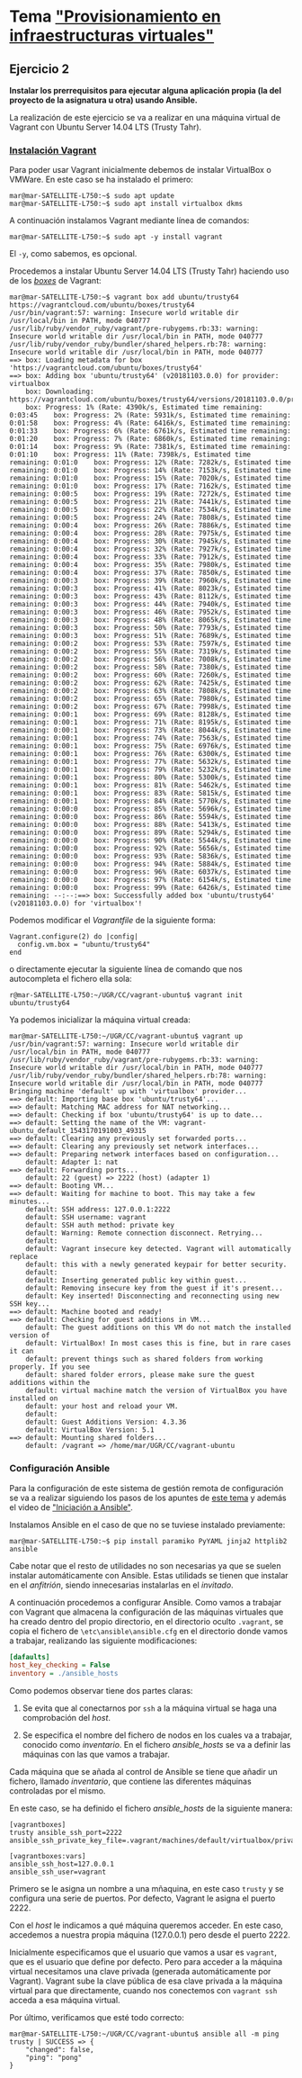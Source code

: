 # Tema ["Provisionamiento en infraestructuras virtuales"](https://jj.github.io/CC/documentos/temas/Provision)


## Ejercicio 2

**Instalar los prerrequisitos para ejecutar alguna aplicación propia (la del proyecto de la asignatura u otra) usando Ansible.**

La realización de este ejercicio se va a realizar en una máquina virtual de Vagrant con Ubuntu Server 14.04 LTS (Trusty Tahr).

### [Instalación Vagrant](https://fortinux.gitbooks.io/humble_tips/content/capitulo_1_usando_aplicaciones_en_linux/tutorial_instalar_vagrant_para_usar_ambientes_virtuales_en_gnulinux.html)

Para poder usar Vagrant inicialmente debemos de instalar VirtualBox o VMWare. En este caso se ha instalado el primero:
```console
mar@mar-SATELLITE-L750:~$ sudo apt update
mar@mar-SATELLITE-L750:~$ sudo apt install virtualbox dkms
```

A continuación instalamos Vagrant mediante línea de comandos:
```console
mar@mar-SATELLITE-L750:~$ sudo apt -y install vagrant
```

El `-y`, como sabemos, es opcional.


Procedemos a instalar  Ubuntu Server 14.04 LTS (Trusty Tahr) haciendo uso de los [_boxes_](https://www.vagrantup.com/docs/boxes.html) de Vagrant: 

```console
mar@mar-SATELLITE-L750:~$ vagrant box add ubuntu/trusty64 https://vagrantcloud.com/ubuntu/boxes/trusty64
/usr/bin/vagrant:57: warning: Insecure world writable dir /usr/local/bin in PATH, mode 040777
/usr/lib/ruby/vendor_ruby/vagrant/pre-rubygems.rb:33: warning: Insecure world writable dir /usr/local/bin in PATH, mode 040777
/usr/lib/ruby/vendor_ruby/bundler/shared_helpers.rb:78: warning: Insecure world writable dir /usr/local/bin in PATH, mode 040777
==> box: Loading metadata for box 'https://vagrantcloud.com/ubuntu/boxes/trusty64'
==> box: Adding box 'ubuntu/trusty64' (v20181103.0.0) for provider: virtualbox
    box: Downloading: https://vagrantcloud.com/ubuntu/boxes/trusty64/versions/20181103.0.0/providers/virtualbox.box
    box: Progress: 1% (Rate: 4390k/s, Estimated time remaining: 0:03:45    box: Progress: 2% (Rate: 5931k/s, Estimated time remaining: 0:01:58    box: Progress: 4% (Rate: 6416k/s, Estimated time remaining: 0:01:33    box: Progress: 6% (Rate: 6761k/s, Estimated time remaining: 0:01:20    box: Progress: 7% (Rate: 6860k/s, Estimated time remaining: 0:01:14    box: Progress: 9% (Rate: 7381k/s, Estimated time remaining: 0:01:10    box: Progress: 11% (Rate: 7398k/s, Estimated time remaining: 0:01:0    box: Progress: 12% (Rate: 7282k/s, Estimated time remaining: 0:01:0    box: Progress: 14% (Rate: 7153k/s, Estimated time remaining: 0:01:0    box: Progress: 15% (Rate: 7020k/s, Estimated time remaining: 0:01:0    box: Progress: 17% (Rate: 7162k/s, Estimated time remaining: 0:00:5    box: Progress: 19% (Rate: 7272k/s, Estimated time remaining: 0:00:5    box: Progress: 21% (Rate: 7441k/s, Estimated time remaining: 0:00:5    box: Progress: 22% (Rate: 7534k/s, Estimated time remaining: 0:00:5    box: Progress: 24% (Rate: 7808k/s, Estimated time remaining: 0:00:4    box: Progress: 26% (Rate: 7886k/s, Estimated time remaining: 0:00:4    box: Progress: 28% (Rate: 7975k/s, Estimated time remaining: 0:00:4    box: Progress: 30% (Rate: 7945k/s, Estimated time remaining: 0:00:4    box: Progress: 32% (Rate: 7927k/s, Estimated time remaining: 0:00:4    box: Progress: 33% (Rate: 7912k/s, Estimated time remaining: 0:00:4    box: Progress: 35% (Rate: 7980k/s, Estimated time remaining: 0:00:4    box: Progress: 37% (Rate: 7850k/s, Estimated time remaining: 0:00:3    box: Progress: 39% (Rate: 7960k/s, Estimated time remaining: 0:00:3    box: Progress: 41% (Rate: 8023k/s, Estimated time remaining: 0:00:3    box: Progress: 43% (Rate: 8112k/s, Estimated time remaining: 0:00:3    box: Progress: 44% (Rate: 7940k/s, Estimated time remaining: 0:00:3    box: Progress: 46% (Rate: 7952k/s, Estimated time remaining: 0:00:3    box: Progress: 48% (Rate: 8065k/s, Estimated time remaining: 0:00:3    box: Progress: 50% (Rate: 7793k/s, Estimated time remaining: 0:00:3    box: Progress: 51% (Rate: 7689k/s, Estimated time remaining: 0:00:2    box: Progress: 53% (Rate: 7597k/s, Estimated time remaining: 0:00:2    box: Progress: 55% (Rate: 7319k/s, Estimated time remaining: 0:00:2    box: Progress: 56% (Rate: 7008k/s, Estimated time remaining: 0:00:2    box: Progress: 58% (Rate: 7380k/s, Estimated time remaining: 0:00:2    box: Progress: 60% (Rate: 7260k/s, Estimated time remaining: 0:00:2    box: Progress: 62% (Rate: 7425k/s, Estimated time remaining: 0:00:2    box: Progress: 63% (Rate: 7808k/s, Estimated time remaining: 0:00:2    box: Progress: 65% (Rate: 7980k/s, Estimated time remaining: 0:00:2    box: Progress: 67% (Rate: 7998k/s, Estimated time remaining: 0:00:1    box: Progress: 69% (Rate: 8128k/s, Estimated time remaining: 0:00:1    box: Progress: 71% (Rate: 8195k/s, Estimated time remaining: 0:00:1    box: Progress: 73% (Rate: 8044k/s, Estimated time remaining: 0:00:1    box: Progress: 74% (Rate: 7563k/s, Estimated time remaining: 0:00:1    box: Progress: 75% (Rate: 6976k/s, Estimated time remaining: 0:00:1    box: Progress: 76% (Rate: 6300k/s, Estimated time remaining: 0:00:1    box: Progress: 77% (Rate: 5632k/s, Estimated time remaining: 0:00:1    box: Progress: 79% (Rate: 5232k/s, Estimated time remaining: 0:00:1    box: Progress: 80% (Rate: 5300k/s, Estimated time remaining: 0:00:1    box: Progress: 81% (Rate: 5462k/s, Estimated time remaining: 0:00:1    box: Progress: 83% (Rate: 5815k/s, Estimated time remaining: 0:00:1    box: Progress: 84% (Rate: 5770k/s, Estimated time remaining: 0:00:0    box: Progress: 85% (Rate: 5696k/s, Estimated time remaining: 0:00:0    box: Progress: 86% (Rate: 5594k/s, Estimated time remaining: 0:00:0    box: Progress: 88% (Rate: 5413k/s, Estimated time remaining: 0:00:0    box: Progress: 89% (Rate: 5294k/s, Estimated time remaining: 0:00:0    box: Progress: 90% (Rate: 5544k/s, Estimated time remaining: 0:00:0    box: Progress: 92% (Rate: 5656k/s, Estimated time remaining: 0:00:0    box: Progress: 93% (Rate: 5836k/s, Estimated time remaining: 0:00:0    box: Progress: 94% (Rate: 5884k/s, Estimated time remaining: 0:00:0    box: Progress: 96% (Rate: 6037k/s, Estimated time remaining: 0:00:0    box: Progress: 97% (Rate: 6154k/s, Estimated time remaining: 0:00:0    box: Progress: 99% (Rate: 6426k/s, Estimated time remaining: --:--:==> box: Successfully added box 'ubuntu/trusty64' (v20181103.0.0) for 'virtualbox'!
```

Podemos modificar el _Vagrantfile_ de la siguiente forma:
```
Vagrant.configure(2) do |config|
  config.vm.box = "ubuntu/trusty64"
end
```
o directamente ejecutar la siguiente línea de comando que nos autocompleta el fichero ella sola:
```console
r@mar-SATELLITE-L750:~/UGR/CC/vagrant-ubuntu$ vagrant init ubuntu/trusty64
```

Ya podemos inicializar la máquina virtual creada:
```console
mar@mar-SATELLITE-L750:~/UGR/CC/vagrant-ubuntu$ vagrant up
/usr/bin/vagrant:57: warning: Insecure world writable dir /usr/local/bin in PATH, mode 040777
/usr/lib/ruby/vendor_ruby/vagrant/pre-rubygems.rb:33: warning: Insecure world writable dir /usr/local/bin in PATH, mode 040777
/usr/lib/ruby/vendor_ruby/bundler/shared_helpers.rb:78: warning: Insecure world writable dir /usr/local/bin in PATH, mode 040777
Bringing machine 'default' up with 'virtualbox' provider...
==> default: Importing base box 'ubuntu/trusty64'...
==> default: Matching MAC address for NAT networking...
==> default: Checking if box 'ubuntu/trusty64' is up to date...
==> default: Setting the name of the VM: vagrant-ubuntu_default_1543170191003_49315
==> default: Clearing any previously set forwarded ports...
==> default: Clearing any previously set network interfaces...
==> default: Preparing network interfaces based on configuration...
    default: Adapter 1: nat
==> default: Forwarding ports...
    default: 22 (guest) => 2222 (host) (adapter 1)
==> default: Booting VM...
==> default: Waiting for machine to boot. This may take a few minutes...
    default: SSH address: 127.0.0.1:2222
    default: SSH username: vagrant
    default: SSH auth method: private key
    default: Warning: Remote connection disconnect. Retrying...
    default: 
    default: Vagrant insecure key detected. Vagrant will automatically replace
    default: this with a newly generated keypair for better security.
    default: 
    default: Inserting generated public key within guest...
    default: Removing insecure key from the guest if it's present...
    default: Key inserted! Disconnecting and reconnecting using new SSH key...
==> default: Machine booted and ready!
==> default: Checking for guest additions in VM...
    default: The guest additions on this VM do not match the installed version of
    default: VirtualBox! In most cases this is fine, but in rare cases it can
    default: prevent things such as shared folders from working properly. If you see
    default: shared folder errors, please make sure the guest additions within the
    default: virtual machine match the version of VirtualBox you have installed on
    default: your host and reload your VM.
    default: 
    default: Guest Additions Version: 4.3.36
    default: VirtualBox Version: 5.1
==> default: Mounting shared folders...
    default: /vagrant => /home/mar/UGR/CC/vagrant-ubuntu
```

### Configuración Ansible

Para la configuración de este sistema de gestión remota de configuración se va a realizar siguiendo los pasos de los apuntes de [este tema](http://jj.github.io/CC/documentos/temas/Provision) y además el video de ["Iniciación a Ansible"](https://www.youtube.com/watch?v=gFd9aj78_SM).

Instalamos Ansible en el caso de que no se tuviese instalado previamente:
```console
mar@mar-SATELLITE-L750:~$ pip install paramiko PyYAML jinja2 httplib2 ansible
```

Cabe notar que el resto de utilidades no son necesarias ya que se suelen instalar automáticamente con Ansible. Estas utilidads se tienen que instalar en el _anfitrión_, siendo innecesarias instalarlas en el _invitado_.

A continuación procedemos a configurar Ansible. Como vamos a trabajar con Vagrant que almacena la configuración de las máquinas virtuales que ha creado dentro del propio directorio, en el directorio oculto `.vagrant`, se copia el fichero de `\etc\ansible\ansible.cfg` en el directorio donde vamos a trabajar, realizando las siguiente modificaciones:
```cfg
[dafaults]
host_key_checking = False
inventory = ./ansible_hosts
```

Como podemos observar tiene dos partes claras:

1. Se evita que al conectarnos por `ssh` a la máquina virtual se haga una comprobación del _host_. 

2. Se especifica el nombre del fichero de nodos en los cuales va a trabajar, conocido como _inventario_. En el fichero *ansible_hosts* se va a definir las máquinas con las que vamos a trabajar.

Cada máquina que se añada al control de Ansible se tiene que añadir un fichero, llamado _inventario_, que contiene las diferentes máquinas controladas por el mismo.


En este caso, se ha definido el fichero *ansible_hosts* de la siguiente manera:
```
[vagrantboxes]
trusty ansible_ssh_port=2222 ansible_ssh_private_key_file=.vagrant/machines/default/virtualbox/private_key

[vagrantboxes:vars]
ansible_ssh_host=127.0.0.1
ansible_ssh_user=vagrant
```

Primero se le asigna un nombre a una mñaquina, en este caso `trusty` y se configura una serie de puertos. Por defecto, Vagrant le asigna el puerto 2222.

Con el _host_ le indicamos a qué máquina queremos acceder. En este caso, accedemos a nuestra propia máquina (127.0.0.1) pero desde el puerto 2222.

Inicialmente especificamos que el usuario que vamos a usar es `vagrant`, que es el usuario que define por defecto. Pero para acceder a la máquina virtual necesitamos una clave privada (generada automáticamente por Vagrant). Vagrant sube la clave pública de esa clave privada a la máquina virtual para que directamente, cuando nos conectemos con `vagrant ssh` acceda a esa máquina virtual.

Por último, verificamos que esté todo correcto:
```console
mar@mar-SATELLITE-L750:~/UGR/CC/vagrant-ubuntu$ ansible all -m ping
trusty | SUCCESS => {
    "changed": false, 
    "ping": "pong"
}
```







